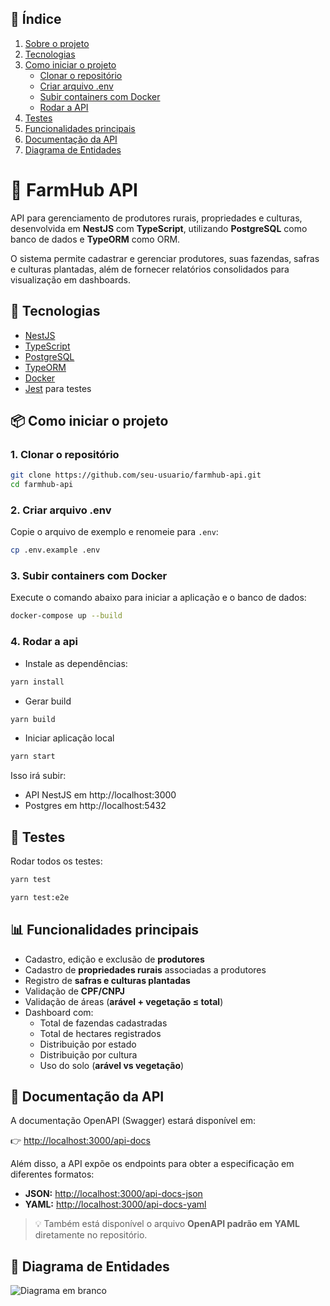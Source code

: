 ## 📑 Índice

1. [Sobre o projeto](#-farmhub-api)  
2. [Tecnologias](#-tecnologias)  
3. [Como iniciar o projeto](#-como-iniciar-o-projeto)  
   - [Clonar o repositório](#1-clonar-o-repositório)  
   - [Criar arquivo .env](#2-criar-arquivo-env)  
   - [Subir containers com Docker](#3-subir-containers-com-docker)  
   - [Rodar a API](#4-rodar-a-api)  
4. [Testes](#-testes)  
5. [Funcionalidades principais](#-funcionalidades-principais)  
6. [Documentação da API](#-documentação-da-api)  
7. [Diagrama de Entidades](#-diagrama-de-entidades)  


# 🌾 FarmHub API

API para gerenciamento de produtores rurais, propriedades e culturas, desenvolvida em **NestJS** com **TypeScript**, utilizando **PostgreSQL** como banco de dados e **TypeORM** como ORM.  

O sistema permite cadastrar e gerenciar produtores, suas fazendas, safras e culturas plantadas, além de fornecer relatórios consolidados para visualização em dashboards.  

## 🚀 Tecnologias

- [NestJS](https://nestjs.com/)  
- [TypeScript](https://www.typescriptlang.org/)  
- [PostgreSQL](https://www.postgresql.org/)  
- [TypeORM](https://typeorm.io/)  
- [Docker](https://www.docker.com/)  
- [Jest](https://jestjs.io/) para testes

## 📦 Como iniciar o projeto

### 1. Clonar o repositório
```bash
git clone https://github.com/seu-usuario/farmhub-api.git
cd farmhub-api
```

### 2. Criar arquivo .env

Copie o arquivo de exemplo e renomeie para `.env`:

```bash
cp .env.example .env
```

### 3. Subir containers com Docker

Execute o comando abaixo para iniciar a aplicação e o banco de dados:

```bash
docker-compose up --build
```

### 4. Rodar a api

- Instale as dependências:

```bash
yarn install
```
- Gerar build
```bash
yarn build
```
- Iniciar aplicação local
```bash
yarn start
```
Isso irá subir:
- API NestJS em http://localhost:3000
- Postgres em http://localhost:5432

## 🧪 Testes

Rodar todos os testes:

```bash
yarn test
```

```bash
yarn test:e2e
```

## 📊 Funcionalidades principais

- Cadastro, edição e exclusão de **produtores**  
- Cadastro de **propriedades rurais** associadas a produtores  
- Registro de **safras e culturas plantadas**  
- Validação de **CPF/CNPJ**  
- Validação de áreas (**arável + vegetação ≤ total**)  
- Dashboard com:  
  - Total de fazendas cadastradas  
  - Total de hectares registrados  
  - Distribuição por estado  
  - Distribuição por cultura  
  - Uso do solo (**arável vs vegetação**)  


## 📖 Documentação da API

A documentação OpenAPI (Swagger) estará disponível em:  

👉 [http://localhost:3000/api-docs](http://localhost:3000/api-docs)  

Além disso, a API expõe os endpoints para obter a especificação em diferentes formatos:  

- **JSON:** [http://localhost:3000/api-docs-json](http://localhost:3000/api-docs-json)  
- **YAML:** [http://localhost:3000/api-docs-yaml](http://localhost:3000/api-docs-yaml)  

> 💡 Também está disponível o arquivo **OpenAPI padrão em YAML** diretamente no repositório.  

## 📐 Diagrama de Entidades
![Diagrama em branco](https://github.com/user-attachments/assets/0c7dc8cf-c86f-4c14-a33c-e2fd364a7d20)
